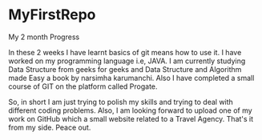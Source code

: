 # MyFirstRepo
My 2 month Progress 

In these 2 weeks I have learnt basics of git means how to use it.
I have worked on my programming language i.e, JAVA.
I am currently studying Data Structure from geeks for geeks and Data Structure and Algorithm made Easy a book by narsimha karumanchi.
Also I have completed a small course of GIT on the platform called Progate.

So, in short I am just trying to polish my skills and trying to deal with different coding problems.
Also, I am looking forward to upload one of my work on GitHub which a small website related to a Travel Agency.
That's it from my side. Peace out.
